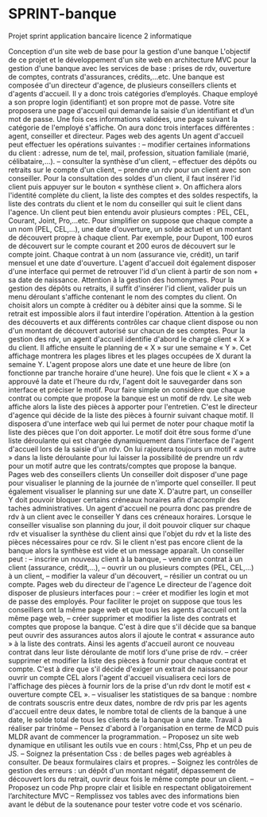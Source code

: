 # SPRINT-banque
Projet sprint application bancaire licence 2 informatique  


Conception d'un site web de base pour la gestion d'une banque 
L'objectif de ce projet et le développement d'un site web en architecture MVC pour la gestion d'une
banque avec les services de base : prises de rdv, ouverture de comptes, contrats d'assurances,
crédits,...etc. Une banque est composée d'un directeur d'agence, de plusieurs conseillers clients et
d'agents d'accueil. Il y a donc trois catégories d’employés. Chaque employé a son propre login
(identifiant) et son propre mot de passe. Votre site proposera une page d'accueil qui demande la
saisie d’un identifiant et d’un mot de passe. Une fois ces informations validées, une page suivant la
catégorie de l'employé s'affiche. On aura donc trois interfaces différentes : agent, conseiller et
directeur. 
Pages web des agents
Un agent d'accueil peut effectuer les opérations suivantes : 
– modifier certaines informations du client : adresse, num de tel, mail, profession, situation
familiale (marié, célibataire,...). 
– consulter la synthèse d'un client,
– effectuer des dépôts ou retraits sur le compte d'un client, 
– prendre un rdv pour un client avec son conseiller. 
Pour la consultation des soldes d'un client, il faut insérer l'id client puis appuyer sur le bouton
« synthèse client ». On affichera alors l'identité complète du client, la liste des comptes et des soldes
respectifs, la liste des contrats du client et le nom du conseiller qui suit le client dans l'agence. Un
client peut bien entendu avoir plusieurs comptes : PEL, CEL, Courant, Joint, Pro,...etc. Pour
simplifier on suppose que chaque compte a un nom (PEL, CEL,...), une date d'ouverture, un solde
actuel et un montant de découvert propre à chaque client. Par exemple, pour Dupont, 100 euros de
découvert sur le compte courant et 200 euros de découvert sur le compte joint. Chaque contrat à un
nom (assurance vie, crédit), un tarif mensuel et une date d'ouverture. L'agent d'accueil doit
également disposer d'une interface qui permet de retrouver l'id d'un client à partir de son nom + sa
date de naissance. Attention à la gestion des homonymes. 
Pour la gestion des dépôts ou retraits, il suffit d'insérer l'id client, valider puis un menu déroulant
s'affiche contenant le nom des comptes du client. On choisit alors un compte à créditer ou à débiter
ainsi que la somme. Si le retrait est impossible alors il faut interdire l'opération. Attention à la
gestion des découverts et aux différents contrôles car chaque client dispose ou non d'un montant de
découvert autorisé sur chacun de ses comptes. 
Pour la gestion des rdv, un agent d'accueil identifie d'abord le chargé client « X » du client. Il
affiche ensuite le planning de « X » sur une semaine « Y ». Cet affichage montrera les plages libres
et les plages occupées de X durant la semaine Y. L'agent propose alors une date et une heure de
libre (on fonctionne par tranche horaire d'une heure). Une fois que le client « X » a approuvé la date
et l'heure du rdv, l'agent doit le sauvegarder dans son interface et préciser le motif. Pour faire
simple on considère que chaque contrat ou compte que propose la banque est un motif de rdv. Le
site web affiche alors la liste des pièces à apporter pour l'entretien. C'est le directeur d'agence qui
décide de la liste des pièces à fournir suivant chaque motif. Il disposera d'une interface web qui lui
permet de noter pour chaque motif la liste des pièces que l'on doit apporter. Le motif doit être sous
forme d'une liste déroulante qui est chargée dynamiquement dans l'interface de l'agent d'accueil lors
de la saisie d'un rdv. On lui rajoutera toujours un motif « autre » dans la liste déroulante pour lui
laisser la possibilité de prendre un rdv pour un motif autre que les contrats/comptes que propose la
banque. 
Pages web des conseillers clients 
Un conseiller doit disposer d'une page pour visualiser le planning de la journée de n'importe quel
conseiller. Il peut également visualiser le planning sur une date X. D'autre part, un conseiller Y doit
pouvoir bloquer certains créneaux horaires afin d'accomplir des taches administratives. Un agent
d'accueil ne pourra donc pas prendre de rdv à un client avec le conseiller Y dans ces créneaux
horaires. 
Lorsque le conseiller visualise son planning du jour, il doit pouvoir cliquer sur chaque rdv et
visualiser la synthèse du client ainsi que l'objet du rdv et la liste des pièces nécessaires pour ce rdv.
Si le client n'est pas encore client de la banque alors la synthèse est vide et un message apparaît. 
Un conseiller peut : 
– inscrire un nouveau client à la banque,
– vendre un contrat à un client (assurance, crédit,...), 
– ouvrir un ou plusieurs comptes (PEL, CEL,...) à un client, 
– modifier la valeur d'un découvert, 
– résilier un contrat ou un compte. 
Pages web du directeur de l'agence
Le directeur de l'agence doit disposer de plusieurs interfaces pour : 
– créer et modifier les login et mot de passe des employés. Pour faciliter le projet on suppose
que tous les conseillers ont la même page web et que tous les agents d'accueil ont la même
page web,
– créer supprimer et modifier la liste des contrats et comptes que propose la banque. C'est à
dire que s'il décide que sa banque peut ouvrir des assurances autos alors il ajoute le contrat
« assurance auto » à la liste des contrats. Ainsi les agents d'accueil auront ce nouveau contrat
dans leur liste déroulante de motif lors d'une prise de rdv. 
– créer supprimer et modifier la liste des pièces à fournir pour chaque contrat et compte. C'est
à dire que s'il décide d'exiger un extrait de naissance pour ouvrir un compte CEL alors
l'agent d'accueil visualisera ceci lors de l'affichage des pièces à fournir lors de la prise d'un
rdv dont le motif est « ouverture compte CEL ». 
– visualiser les statistiques de sa banque : nombre de contrats souscris entre deux dates,
nombre de rdv pris par les agents d'accueil entre deux dates, le nombre total de clients de la
banque à une date, le solde total de tous les clients de la banque à une date. 
Travail à réaliser par trinôme
– Pensez d'abord à l'organisation en terme de MCD puis MLDR avant de commencer la 
programmation.
– Proposez un site web dynamique en utilisant les outils vue en cours : html,Css, Php et un 
peu de JS. 
– Soignez la présentation Css : de belles pages web agréables à consulter. De beaux 
formulaires clairs et propres. 
– Soignez les contrôles de gestion des erreurs : un dépôt d'un montant négatif, dépassement de
découvert lors du retrait, ouvrir deux fois le même compte pour un client. 
– Proposez un code Php propre clair et lisible en respectant obligatoirement l’architecture 
MVC
– Remplissez vos tables avec des informations bien avant le début de la soutenance pour tester
votre code et vos scénario.
